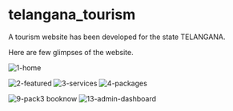# telangana_tourism
A tourism website has been developed for the state TELANGANA.

Here are few glimpses of the website.

![1-home](https://github.com/davedev11/telangana_tourism/assets/103503993/b5d09d07-6764-4004-947c-f6dc73d0b5dc)


![2-featured](https://github.com/davedev11/telangana_tourism/assets/103503993/32ca9c00-0bd0-4e71-bd15-1c45a24a6c34)
![3-services](https://github.com/davedev11/telangana_tourism/assets/103503993/d4755537-5309-405f-936a-8ba66e2eab80)
![4-packages](https://github.com/davedev11/telangana_tourism/assets/103503993/928648b0-01d2-4a49-a1b1-df1ed7731824)

![9-pack3 booknow](https://github.com/davedev11/telangana_tourism/assets/103503993/0afd3037-5a74-424d-b786-eaf995f6e3b1)
![13-admin-dashboard](https://github.com/davedev11/telangana_tourism/assets/103503993/6e90fcda-7921-4b42-bff9-f341c4f2d000)
